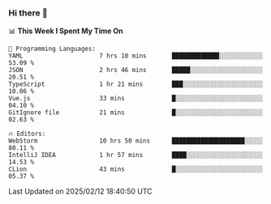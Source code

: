 ### Hi there 👋

<!--
**asdf12303116/asdf12303116** is a ✨ _special_ ✨ repository because its `README.md` (this file) appears on your GitHub profile.

Here are some ideas to get you started:

- 🔭 I’m currently working on ...
- 🌱 I’m currently learning ...
- 👯 I’m looking to collaborate on ...
- 🤔 I’m looking for help with ...
- 💬 Ask me about ...
- 📫 How to reach me: ...
- 😄 Pronouns: ...
- ⚡ Fun fact: ...
-->

<!--START_SECTION:waka-->
📊 **This Week I Spent My Time On** 

```text
💬 Programming Languages: 
YAML                     7 hrs 10 mins       █████████████░░░░░░░░░░░░   53.09 % 
JSON                     2 hrs 46 mins       █████░░░░░░░░░░░░░░░░░░░░   20.51 % 
TypeScript               1 hr 21 mins        ███░░░░░░░░░░░░░░░░░░░░░░   10.06 % 
Vue.js                   33 mins             █░░░░░░░░░░░░░░░░░░░░░░░░   04.10 % 
GitIgnore file           21 mins             █░░░░░░░░░░░░░░░░░░░░░░░░   02.63 % 

🔥 Editors: 
WebStorm                 10 hrs 50 mins      ████████████████████░░░░░   80.11 % 
IntelliJ IDEA            1 hr 57 mins        ████░░░░░░░░░░░░░░░░░░░░░   14.53 % 
CLion                    43 mins             █░░░░░░░░░░░░░░░░░░░░░░░░   05.37 % 
```


 Last Updated on 2025/02/12 18:40:50 UTC
<!--END_SECTION:waka-->

